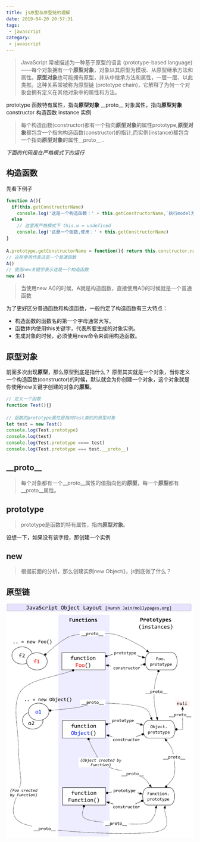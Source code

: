 ```yaml
---
title: js原型与原型链的理解
date: 2019-04-20 20:57:31
tags:
 - javascript
category:
 - javascript
---
```


>JavaScript 常被描述为一种基于原型的语言 (prototype-based language)——每个对象拥有一个**原型对象**，对象以其原型为模板、从原型继承方法和属性。**原型对象**也可能拥有原型，并从中继承方法和属性，一层一层、以此类推。这种关系常被称为原型链 (prototype chain)，它解释了为何一个对象会拥有定义在其他对象中的属性和方法。

prototype 函数特有属性，指向**原型对象**
\_\_proto\_\_ 对象属性，指向**原型对象**
constructor 构造函数
instance 实例
> 每个构造函数(constructor)都有一个指向**原型对象**的属性prototype,**原型对象**都包含一个指向构造函数(constructor)的指针,而实例(instance)都包含一个指向**原型对象**的属性\_\_proto\_\_ .

<!-- more -->
*下面的代码是在严格模式下的运行*

## 构造函数
先看下例子
```js
function A(){
  if(this.getConstructorName)
    console.log('这是一个构造函数：' + this.getConstructorName,`执行model方法：${this.getConstructorName()}`)
  else
    // 这里再严格模式下 this.w = undefined
    console.log('这是一个函数,使用：' + this.getConstructorName)
}

A.prototype.getConstructorName = function(){ return this.constructor.name }
// 这样使用代表这是一个普通函数
A()
// 使用new关键字表示这是一个构造函数
new A()
```
> 当使用new A()的时候，A就是构造函数，直接使用A()的时候就是一个普通函数

为了更好区分普通函数和构造函数，一般约定了构造函数有三大特点：
 - 构造函数的函数名的第一个字母通常大写。
 - 函数体内使用this关键字，代表所要生成的对象实例。
 - 生成对象的时候，必须使用new命令来调用构造函数。


## 原型对象
前面多次出现**原型**，那么原型到底是指什么？
原型其实就是一个对象，当你定义一个构造函数(constructor)的时候，默认就会为你创建一个对象，这个对象就是你使用new关键字创建的对象的**原型**。
```js
// 定义一个函数
function Test(){}

// 函数的prototype属性是指向Test类的的原型对象
let test = new Test()
console.log(Test.prototype)
console.log(test)
console.log(Test.prototype ==== test)
console.log(Test.prototype === test.__proto__)


```

## \_\_proto\_\_
> 每个对象都有一个\_\_proto\_\_属性的值指向他的**原型**，每一个**原型**都有\_\_proto\_\_属性。

## prototype
> prototype是函数的特有属性，指向**原型对象**。

设想一下，如果没有该字段，那创建一个实例


## new
> 根据前面的分析，那么创建实例new Object()，js到底做了什么？


## 原型链
![原型链](/images/prototype-chain.jpg)